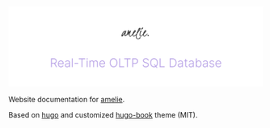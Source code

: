 ![image description](content/logo.png)

Website documentation for [amelie]().

Based on [hugo](https://gohugo.io) and customized [hugo-book](https://github.com/alex-shpak/hugo-book) theme (MIT).
